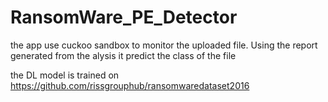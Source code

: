 # RansomWare_PE_Detector
the app use cuckoo sandbox to monitor the uploaded file. 
Using the report generated from the alysis it predict the class of the file

the DL model is trained on https://github.com/rissgrouphub/ransomwaredataset2016
